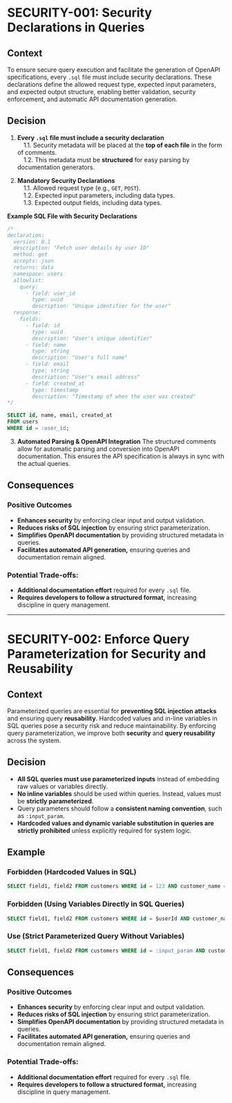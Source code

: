 # SECURITY-001: Security Declarations in Queries

## Context
To ensure secure query execution and facilitate the generation of OpenAPI specifications, every `.sql` file must include security declarations. These declarations define the allowed request type, expected input parameters, and expected output structure, enabling better validation, security enforcement, and automatic API documentation generation.

## Decision

1. **Every `.sql` file must include a security declaration**
<br>&emsp;1.1. Security metadata will be placed at the **top of each file** in the form of comments.
<br>&emsp;1.2. This metadata must be **structured** for easy parsing by documentation generators.

2. **Mandatory Security Declarations**
<br>&emsp;1.1. Allowed request type (e.g., `GET`, `POST`).
<br>&emsp;1.2. Expected input parameters, including data types.
<br>&emsp;1.3. Expected output fields, including data types.

**Example SQL File with Security Declarations**

```sql
/*  
declaration:
  version: 0.1
  description: "Fetch user details by user ID"
  method: get
  accepts: json
  returns: data
  namespace: users
  allowlist:
    query:
      - field: user_id
        type: uuid
        description: "Unique identifier for the user"
  response:
    fields:
      - field: id
        type: uuid
        description: "User's unique identifier"
      - field: name
        type: string
        description: "User's full name"
      - field: email
        type: string
        description: "User's email address"
      - field: created_at
        type: timestamp
        description: "Timestamp of when the user was created"
*/

SELECT id, name, email, created_at
FROM users
WHERE id = :user_id;
```

3. **Automated Parsing & OpenAPI Integration**
The structured comments allow for automatic parsing and conversion into OpenAPI documentation. This ensures the API specification is always in sync with the actual queries.

## Consequences

### Positive Outcomes
- **Enhances security** by enforcing clear input and output validation.
- **Reduces risks of SQL injection** by ensuring strict parameterization.
- **Simplifies OpenAPI documentation** by providing structured metadata in queries.
- **Facilitates automated API generation,** ensuring queries and documentation remain aligned.

### Potential Trade-offs:
- **Additional documentation effort** required for every `.sql` file.
- **Requires developers to follow a structured format,** increasing discipline in query management.

---

# SECURITY-002: Enforce Query Parameterization for Security and Reusability

## Context
Parameterized queries are essential for **preventing SQL injection attacks** and ensuring query **reusability**. Hardcoded values and in-line variables in SQL queries pose a security risk and reduce maintainability. By enforcing query parameterization, we improve both **security** and **query reusability** across the system.

## Decision
- **All SQL queries must use parameterized inputs** instead of embedding raw values or variables directly.
- **No inline variables** should be used within queries. Instead, values must be **strictly parameterized**.
- Query parameters should follow a **consistent naming convention**, such as `:input_param`.
- **Hardcoded values and dynamic variable substitution in queries are strictly prohibited** unless explicitly required for system logic.

## Example

### Forbidden (Hardcoded Values in SQL)
```sql
SELECT field1, field2 FROM customers WHERE id = 123 AND customer_name = 'John Doe';
```

### Forbidden (Using Variables Directly in SQL Queries)

```sql
SELECT field1, field2 FROM customers WHERE id = $userId AND customer_name = $customerName;
```

### Use (Strict Parameterized Query Without Variables)

```sql
SELECT field1, field2 FROM customers WHERE id = :input_param AND customer_name = :another_param;
```

## Consequences

### Positive Outcomes
- **Enhances security** by enforcing clear input and output validation.
- **Reduces risks of SQL injection** by ensuring strict parameterization.
- **Simplifies OpenAPI documentation** by providing structured metadata in queries.
- **Facilitates automated API generation,** ensuring queries and documentation remain aligned.

### Potential Trade-offs:
- **Additional documentation effort** required for every `.sql` file.
- **Requires developers to follow a structured format,** increasing discipline in query management.
